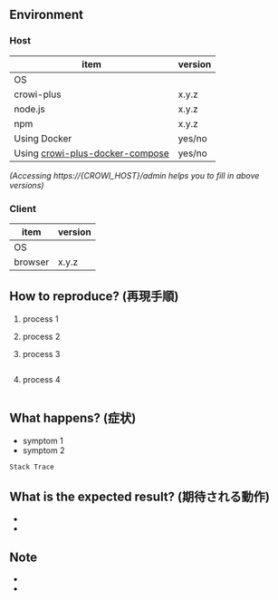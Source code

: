 Environment
------------

### Host

| item     | version |
| ---      | --- |
|OS        ||
|crowi-plus|x.y.z|
|node.js   |x.y.z|
|npm       |x.y.z|
|Using Docker|yes/no|
|Using [crowi-plus-docker-compose][crowi-plus-docker-compose]|yes/no|

[crowi-plus-docker-compose]: https://github.com/weseek/crowi-plus-docker-compose

*(Accessing https://{CROWI_HOST}/admin helps you to fill in above versions)*


### Client

| item     | version |
| ---      | --- |
|OS        ||
|browser   |x.y.z|



How to reproduce? (再現手順)
---------------------------

1. process 1
1. process 2
1. process 3
    ```bash
    
    ```

1. process 4
    ```bash
    
    ```

What happens? (症状)
---------------------

- symptom 1
- symptom 2

```
Stack Trace
```



What is the expected result? (期待される動作)
-------------------------------------------

- 
- 



Note
----

- 
- 
